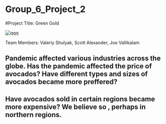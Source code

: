 # Group_6_Project_2
#Project Title: Green Gold



![qqq](https://github.com/vdshulyak/Group_6_Project_2/blob/main/Avocados.PNG)



Team Members: Valeriy Shulyak, Scott Alexander, Joe Vallikalam
## Pandemic affected various industries across the globe. Has the pandemic affected the price of avocados? Have different types and sizes of avocados became more preffered?
## Have avocados sold in certain regions became more expensive? We believe so , perhaps in northern regions.
